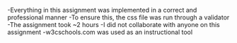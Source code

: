 -Everything in this assignment was implemented in a correct and professional manner
-To ensure this, the css file was run through a validator
-The assignment took ~2 hours
-I did not collaborate with anyone on this assignment
-w3cschools.com was used as an instructional tool